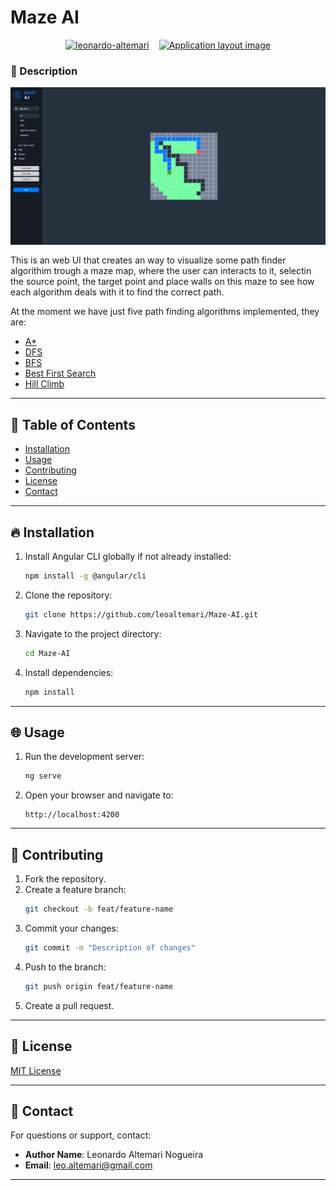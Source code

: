 # Maze AI

<div style="display:flex; justify-content: center; gap: 16px;">
  <a href="https://www.linkedin.com/in/leonardo-altemari-008a8017b/">
    <img alt="leonardo-altemari" src="https://img.shields.io/badge/made%20by-Leonardo%20Altemari-brightgreen" />
  </a>

  <a href="https://github.com/leoaltemari/tokenEvents-API/blob/development/LICENSE">
    <img alt="Application layout image" src="https://img.shields.io/badge/license-MIT-brightgreen" />
  </a>
</div>

### 🚀 Description

<div style="display:flex; justify-content: center; margin-bottom: 16px;">
  <img alt="License" width="600px" src="./public/github/ui-example.png" />
</div>

This is an web UI that creates an way to visualize some path finder algorithim trough a maze map, where the user can interacts to it, selectin the source point, the target point and place walls on this maze to see how each algorithm deals with it to find the correct path.

At the moment we have just five path finding algorithms implemented, they are:

- [A\*](https://en.wikipedia.org/wiki/A*_search_algorithm)
- [DFS](https://en.wikipedia.org/wiki/Depth-first_search)
- [BFS](https://en.wikipedia.org/wiki/Breadth-first_search)
- [Best First Search](https://en.wikipedia.org/wiki/Best-first_search)
- [Hill Climb](https://www.geeksforgeeks.org/introduction-hill-climbing-artificial-intelligence/)

---

## 📜 Table of Contents

- [Installation](#installation)
- [Usage](#usage)
- [Contributing](#contributing)
- [License](#license)
- [Contact](#contact)

---

## 🔥 Installation

1. Install Angular CLI globally if not already installed:
   ```bash
   npm install -g @angular/cli
   ```
2. Clone the repository:
   ```bash
   git clone https://github.com/leoaltemari/Maze-AI.git
   ```
3. Navigate to the project directory:
   ```bash
   cd Maze-AI
   ```
4. Install dependencies:
   ```bash
   npm install
   ```

---

## 🌐 Usage

1. Run the development server:
   ```bash
   ng serve
   ```
2. Open your browser and navigate to:
   ```
   http://localhost:4200
   ```

---

## 👥 Contributing

1. Fork the repository.
2. Create a feature branch:
   ```bash
   git checkout -b feat/feature-name
   ```
3. Commit your changes:
   ```bash
   git commit -m "Description of changes"
   ```
4. Push to the branch:
   ```bash
   git push origin feat/feature-name
   ```
5. Create a pull request.

---

## 🔐 License

[MIT License](LICENSE)

---

## 📱 Contact

For questions or support, contact:

- **Author Name**: Leonardo Altemari Nogueira
- **Email**: leo.altemari@gmail.com

---
